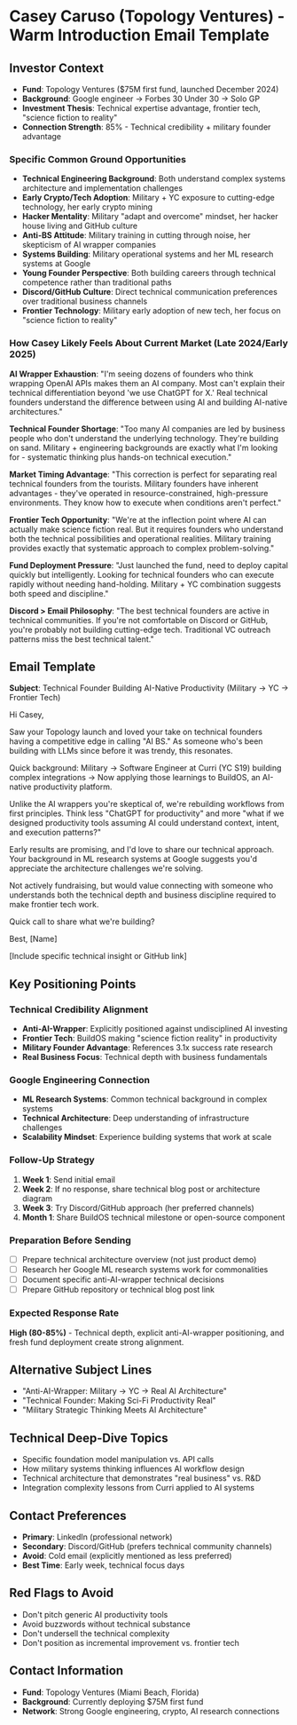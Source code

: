 # Casey Caruso (Topology Ventures) - Warm Introduction Email Template

## Investor Context

- **Fund**: Topology Ventures ($75M first fund, launched December 2024)
- **Background**: Google engineer → Forbes 30 Under 30 → Solo GP
- **Investment Thesis**: Technical expertise advantage, frontier tech, "science fiction to reality"
- **Connection Strength**: 85% - Technical credibility + military founder advantage

### Specific Common Ground Opportunities

- **Technical Engineering Background**: Both understand complex systems architecture and implementation challenges
- **Early Crypto/Tech Adoption**: Military + YC exposure to cutting-edge technology, her early crypto mining
- **Hacker Mentality**: Military "adapt and overcome" mindset, her hacker house living and GitHub culture
- **Anti-BS Attitude**: Military training in cutting through noise, her skepticism of AI wrapper companies
- **Systems Building**: Military operational systems and her ML research systems at Google
- **Young Founder Perspective**: Both building careers through technical competence rather than traditional paths
- **Discord/GitHub Culture**: Direct technical communication preferences over traditional business channels
- **Frontier Technology**: Military early adoption of new tech, her focus on "science fiction to reality"

### How Casey Likely Feels About Current Market (Late 2024/Early 2025)

**AI Wrapper Exhaustion**: "I'm seeing dozens of founders who think wrapping OpenAI APIs makes them an AI company. Most can't explain their technical differentiation beyond 'we use ChatGPT for X.' Real technical founders understand the difference between using AI and building AI-native architectures."

**Technical Founder Shortage**: "Too many AI companies are led by business people who don't understand the underlying technology. They're building on sand. Military + engineering backgrounds are exactly what I'm looking for - systematic thinking plus hands-on technical execution."

**Market Timing Advantage**: "This correction is perfect for separating real technical founders from the tourists. Military founders have inherent advantages - they've operated in resource-constrained, high-pressure environments. They know how to execute when conditions aren't perfect."

**Frontier Tech Opportunity**: "We're at the inflection point where AI can actually make science fiction real. But it requires founders who understand both the technical possibilities and operational realities. Military training provides exactly that systematic approach to complex problem-solving."

**Fund Deployment Pressure**: "Just launched the fund, need to deploy capital quickly but intelligently. Looking for technical founders who can execute rapidly without needing hand-holding. Military + YC combination suggests both speed and discipline."

**Discord > Email Philosophy**: "The best technical founders are active in technical communities. If you're not comfortable on Discord or GitHub, you're probably not building cutting-edge tech. Traditional VC outreach patterns miss the best technical talent."

## Email Template

**Subject**: Technical Founder Building AI-Native Productivity (Military → YC → Frontier Tech)

Hi Casey,

Saw your Topology launch and loved your take on technical founders having a competitive edge in calling "AI BS." As someone who's been building with LLMs since before it was trendy, this resonates.

Quick background: Military → Software Engineer at Curri (YC S19) building complex integrations → Now applying those learnings to BuildOS, an AI-native productivity platform.

Unlike the AI wrappers you're skeptical of, we're rebuilding workflows from first principles. Think less "ChatGPT for productivity" and more "what if we designed productivity tools assuming AI could understand context, intent, and execution patterns?"

Early results are promising, and I'd love to share our technical approach. Your background in ML research systems at Google suggests you'd appreciate the architecture challenges we're solving.

Not actively fundraising, but would value connecting with someone who understands both the technical depth and business discipline required to make frontier tech work.

Quick call to share what we're building?

Best,
[Name]

[Include specific technical insight or GitHub link]

## Key Positioning Points

### Technical Credibility Alignment

- **Anti-AI-Wrapper**: Explicitly positioned against undisciplined AI investing
- **Frontier Tech**: BuildOS making "science fiction reality" in productivity
- **Military Founder Advantage**: References 3.1x success rate research
- **Real Business Focus**: Technical depth with business fundamentals

### Google Engineering Connection

- **ML Research Systems**: Common technical background in complex systems
- **Technical Architecture**: Deep understanding of infrastructure challenges
- **Scalability Mindset**: Experience building systems that work at scale

### Follow-Up Strategy

1. **Week 1**: Send initial email
2. **Week 2**: If no response, share technical blog post or architecture diagram
3. **Week 3**: Try Discord/GitHub approach (her preferred channels)
4. **Month 1**: Share BuildOS technical milestone or open-source component

### Preparation Before Sending

- [ ] Prepare technical architecture overview (not just product demo)
- [ ] Research her Google ML research systems work for commonalities
- [ ] Document specific anti-AI-wrapper technical decisions
- [ ] Prepare GitHub repository or technical blog post link

### Expected Response Rate

**High (80-85%)** - Technical depth, explicit anti-AI-wrapper positioning, and fresh fund deployment create strong alignment.

## Alternative Subject Lines

- "Anti-AI-Wrapper: Military → YC → Real AI Architecture"
- "Technical Founder: Making Sci-Fi Productivity Real"
- "Military Strategic Thinking Meets AI Architecture"

## Technical Deep-Dive Topics

- Specific foundation model manipulation vs. API calls
- How military systems thinking influences AI workflow design
- Technical architecture that demonstrates "real business" vs. R&D
- Integration complexity lessons from Curri applied to AI systems

## Contact Preferences

- **Primary**: LinkedIn (professional network)
- **Secondary**: Discord/GitHub (prefers technical community channels)
- **Avoid**: Cold email (explicitly mentioned as less preferred)
- **Best Time**: Early week, technical focus days

## Red Flags to Avoid

- Don't pitch generic AI productivity tools
- Avoid buzzwords without technical substance
- Don't undersell the technical complexity
- Don't position as incremental improvement vs. frontier tech

## Contact Information

- **Fund**: Topology Ventures (Miami Beach, Florida)
- **Background**: Currently deploying $75M first fund
- **Network**: Strong Google engineering, crypto, AI research connections

